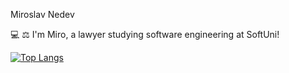 Miroslav Nedev

💻 ⚖ I'm Miro, a lawyer studying software engineering at SoftUni!



[![Top Langs](https://github-readme-stats.vercel.app/api/top-langs/?username=pylapp&layout=compact&theme=dark)](https://github.com/Nedev-Miroslav/github-readme-stats)


